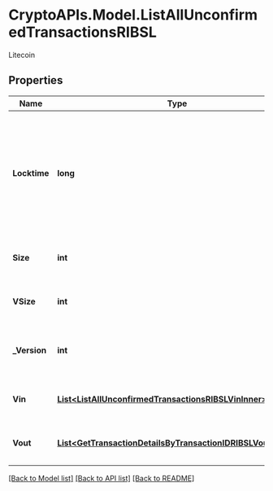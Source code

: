 # CryptoAPIs.Model.ListAllUnconfirmedTransactionsRIBSL
Litecoin

## Properties

Name | Type | Description | Notes
------------ | ------------- | ------------- | -------------
**Locktime** | **long** | Represents the locktime on the transaction on the specific blockchain, i.e. the blockheight at which the transaction is valid. | 
**Size** | **int** | Represents the total size of this transaction. | 
**VSize** | **int** | Represents the virtual size of this transaction. | 
**_Version** | **int** | Represents the transaction&#39;s version number. | 
**Vin** | [**List&lt;ListAllUnconfirmedTransactionsRIBSLVinInner&gt;**](ListAllUnconfirmedTransactionsRIBSLVinInner.md) | Represents the transaction inputs. | 
**Vout** | [**List&lt;GetTransactionDetailsByTransactionIDRIBSLVoutInner&gt;**](GetTransactionDetailsByTransactionIDRIBSLVoutInner.md) | Represents the transaction outputs. | 

[[Back to Model list]](../README.md#documentation-for-models) [[Back to API list]](../README.md#documentation-for-api-endpoints) [[Back to README]](../README.md)

